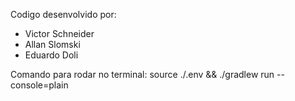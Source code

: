 Codigo desenvolvido por:
* Victor Schneider
* Allan Slomski
* Eduardo Doli

Comando para rodar no terminal:
source ./.env && ./gradlew run --console=plain

